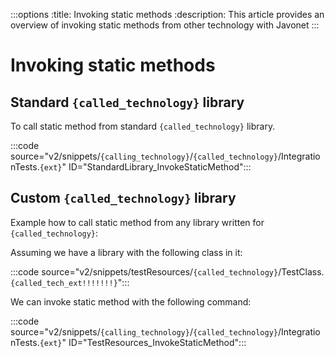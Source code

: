 :::options
:title: Invoking static methods
:description: This article provides an overview of invoking static methods from other technology with Javonet
:::

# Invoking static methods

## Standard `{called_technology}` library

To call static method from standard `{called_technology}` library.

:::code source="v2/snippets/`{calling_technology}`/`{called_technology}`/IntegrationTests.`{ext}`" ID="StandardLibrary_InvokeStaticMethod":::

## Custom `{called_technology}` library

Example how to call static method from any library written for `{called_technology}`:

Assuming we have a library with the following class in it:

:::code source="v2/snippets/testResources/`{called_technology}`/TestClass.`{called_tech_ext!!!!!!!}`":::

We can invoke static method with the following command:

:::code source="v2/snippets/`{calling_technology}`/`{called_technology}`/IntegrationTests.`{ext}`" ID="TestResources_InvokeStaticMethod":::